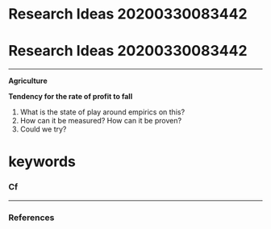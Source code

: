 Research Ideas 20200330083442
=============================



# Research Ideas 20200330083442
--------------------

**Agriculture**


**Tendency for the rate of profit to fall**

1. What is the state of play around empirics on this?
2. How can it be measured? How can it be proven?
3. Could we try?


# keywords

### Cf

---

### References